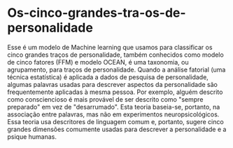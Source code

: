 # Os-cinco-grandes-tra-os-de-personalidade
Esse é um modelo de Machine learning que usamos para classificar  os cinco grandes traços de personalidade, também conhecidos como modelo de cinco fatores (FFM) e modelo OCEAN, é uma taxonomia, ou agrupamento, para traços de personalidade. Quando a análise fatorial (uma técnica estatística) é aplicada a dados de pesquisa de personalidade, algumas palavras usadas para descrever aspectos da personalidade são frequentemente aplicadas à mesma pessoa. Por exemplo, alguém descrito como consciencioso é mais provável de ser descrito como "sempre preparado" em vez de "desarrumado". Esta teoria baseia-se, portanto, na associação entre palavras, mas não em experimentos neuropsicológicos. Essa teoria usa descritores de linguagem comum e, portanto, sugere cinco grandes dimensões comumente usadas para descrever a personalidade e a psique humanas.
